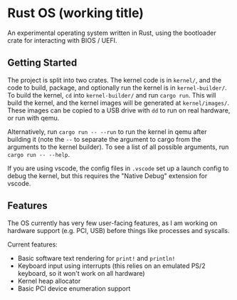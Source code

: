 # Rust OS (working title)

An experimental operating system written in Rust, using the bootloader crate for interacting with BIOS / UEFI.

## Getting Started

The project is split into two crates. The kernel code is in `kernel/`, and the code to build, package, and optionally run the kernel is in `kernel-builder/`. To build the kernel, `cd` into `kernel-builder/` and run `cargo run`. This will build the kernel, and the kernel images will be generated at `kernel/images/`. These images can be copied to a USB drive with `dd` to run on real hardware, or run with qemu.

Alternatively, run `cargo run -- --run` to run the kernel in qemu after building it (note the `--` to separate the argument to cargo from the arguments to the kernel builder). To see a list of all possible arguments, run `cargo run -- --help`.

If you are using vscode, the config files in `.vscode` set up a launch config to debug the kernel, but this requires the "Native Debug" extension for vscode. 

## Features

The OS currently has very few user-facing features, as I am working on hardware support (e.g. PCI, USB) before things like processes and syscalls.

Current features:  
 - Basic software text rendering for `print!` and `println!`
 - Keyboard input using interrupts (this relies on an emulated PS/2 keyboard, so it won't work on all hardware)
 - Kernel heap allocator
 - Basic PCI device enumeration support
